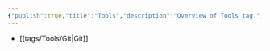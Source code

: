 ```yaml
---
{"publish":true,"title":"Tools","description":"Overview of Tools tag.","cssclasses":"mado-heading"}
---
```



- [[tags/Tools/Git\|Git]]

